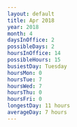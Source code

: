 ```yaml
---
layout: default
title: Apr 2018
year: 2018
month: 4
daysInOffice: 2
possibleDays: 2
hoursInOffice: 14
possibleHours: 15
busiestDay: Tuesday
hoursMon: 0
hoursTue: 7
hoursWed: 7
hoursThu: 0
hoursFri: 0
longestDay: 11 hours
averageDay: 7 hours
---
```


